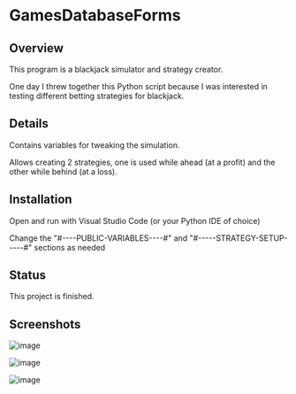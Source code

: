 # GamesDatabaseForms

## Overview
This program is a blackjack simulator and strategy creator.

One day I threw together this Python script because I was interested in testing different betting strategies for blackjack.

## Details
Contains variables for tweaking the simulation.

Allows creating 2 strategies, one is used while ahead (at a profit) and the other while behind (at a loss).

## Installation
Open and run with Visual Studio Code (or your Python IDE of choice)

Change the "#----PUBLIC-VARIABLES----#" and "#-----STRATEGY-SETUP-----#" sections as needed

## Status
This project is finished.

## Screenshots
![image](https://user-images.githubusercontent.com/49173127/166091161-c5736c6b-1ee6-4727-9825-8a348d96fb80.png)

![image](https://user-images.githubusercontent.com/49173127/166091181-90d951a4-cb95-4888-8935-79852a234a05.png)

![image](https://user-images.githubusercontent.com/49173127/166091184-66f6124f-4f90-4838-ae44-1a385f0ce5de.png)
